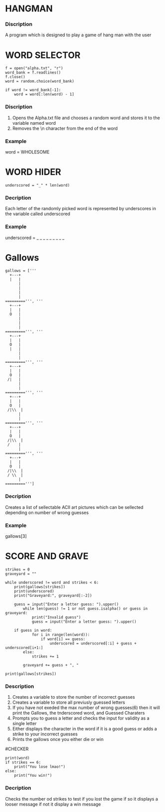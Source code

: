 # HANGMAN

### Discription
A program which is designed to play a game of hang man with the user

# WORD SELECTOR
```
f = open("alpha.txt", "r")
word_bank = f.readlines()
f.close()
word = random.choice(word_bank)

if word != word_bank[-1]:
    word = word[:len(word) - 1]
```
### Discription
1. Opens the Alpha.txt file and chooses a random word and stores it to the variable named word
2. Removes the \n character from the end of the word
### Example
word = WHOLESOME

# WORD HIDER
```
underscored = "_" * len(word)
```
### Decription
Each letter of the randomly picked word is represented by underscores in the variable called underscored
### Example
underscored = _ _ _ _ _ _ _ _ _

# Gallows
```
gallows = ['''
  +---+
  |   |
      |
      |
      |
      |
=========''', '''
  +---+
  |   |
  O   |
      |
      |
      |
=========''', '''
  +---+
  |   |
  O   |
  |   |
      |
      |
=========''', '''
  +---+
  |   |
  O   |
 /|   |
      |
      |
=========''', '''
  +---+
  |   |
  O   |
 /|\\  |
      |
      |
=========''', '''
  +---+
  |   |
  O   |
 /|\\  |
 /    |
      |
=========''', '''
  +---+
  |   |
  O   |
 /|\\  |
 / \\  |
      |
=========''']
```
### Decription
Creates a list of sellectable ACII art pictures which can be sellected depending on number of wrong guesses
### Example
gallows[3]

# SCORE AND GRAVE
```
strikes = 0
graveyard = ""

while underscored != word and strikes < 6:
    print(gallows[strikes])
    print(underscored)
    print("Graveyard:", graveyard[:-2])

    guess = input("Enter a letter guess: ").upper()
        while len(guess) != 1 or not guess.isalpha() or guess in graveyard:
            print("Invalid guess")
            guess = input("Enter a letter guess: ").upper()

    if guess in word:
            for i in range(len(word)):
                if word[i] == guess:
                    underscored = underscored[:i] + guess + underscored[i+1:]
        else:
            strikes += 1

        graveyard += guess + ", "

print(gallows[strikes])
```
### Description
1. Creates a variable to store the number of incorrect guesses
2. Creates a variable to store all previusly guessed letters
3. If you have not exeded the max number of wrong guesses(6) then it will print the Gallows, the tnderscored word, and Guessed Charaters
4. Prompts you to guess a letter and checks the input for validity as a single letter
5. Either displays the character in the word if it is a good guess or adds a strike to your incorrect guesses
6. Prints the gallows once you either die or win

#CHECKER
```
print(word)
if strikes == 6:
    print("You lose lmao!")
else:
    print("You win!")
```
### Decription
Checks the number od strikes to test if you lost the game if so it displays a looser message if not it display a win message
